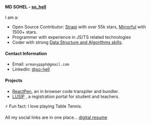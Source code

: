 #### MD SOHEL - [so_hell](https://digital-resume-rho.vercel.app/)

I am a:

- Open Source Contributor: [Strapi](https://github.com/strapi/strapi) with over 55k stars, [Mirrorful](https://github.com/mirrorful/mirrorful/) with 1500+ stars.
- Programmer with experience in JS/TS related technologies 
- Coder with strong [Data Structure and Algorithms skills](https://leetcode.com/so_hell).  
#### Contact Information

- Email: `armanyppph@gmail.com`
- LinkedIn: [@so-hell](https://www.linkedin.com/in/so-hell/)

#### Projects

- [ReactPen](https://github.com/noobCode-69/reactPen), an in browser code transpiler and bundler.
-  [LUSIP](https://github.com/noobCode-69/lusip_frontend/) , a registration portal for student and teachers.


⚡ Fun fact: I love playing Table Tennis.

All my social links are in one place... [digital resume](https://digital-resume-rho.vercel.app/)
